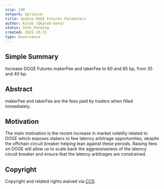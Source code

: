 ```yaml
---
sccp: 240
network: Optimism
title: Update DOGE Futures Parameters
author: Kaleb (@kaleb-keny)
status: Vote_Pending
created: 2022-10-31
type: Governance
---
```


## Simple Summary

Increase DOGE Futures makerFee and takerFee to 60 and 65 bp, from 35 and 40 bp.


## Abstract

makerFee and takerFee are the fees paid by traders when filled immediately.

## Motivation

The main motivation is the recent increase in market volatiliy related to DOGE which exposes stakers to few latency arbitrage opportunities, despite the offchain circuit breaker helping lean against these periods. Raising fees on DOGE will allow us to scale back the aggressiveness of the latency circuit breaker and ensure that the latency arbitrages are constrained.


## Copyright
Copyright and related rights waived via [CC0](https://creativecommons.org/publicdomain/zero/1.0/).